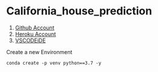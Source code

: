 # California_house_prediction
 1. [Github Account](https://github.com)
 2. [Heroku Account](https://heroku.com)
 3. [VSCODEiDE](https://code.visualstudio.com/)
  

Create a new Environment
```
conda create -p venv python==3.7 -y
```